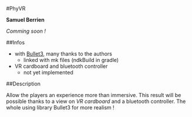 #PhyVR

__Samuel Berrien__

_Comming soon !_

##Infos

* with [Bullet3](https://github.com/bulletphysics/bullet3), many thanks to the authors
    * linked with mk files (ndkBuild in gradle)   
* VR cardboard and bluetooth controller
    * not yet implemented
    
##Description

Allow the players an experience more than immersive.
This result will be possible thanks to a view on _VR cardboard_ and a bluetooth controller.
The whole using library Bullet3 for more realism !
